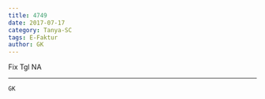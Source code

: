 ```yaml
---
title: 4749
date: 2017-07-17
category: Tanya-SC
tags: E-Faktur
author: GK
---
```


Fix Tgl NA

---



`GK`
